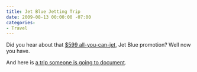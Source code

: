 ```yaml
---
title: Jet Blue Jetting Trip
date: 2009-08-13 00:00:00 -07:00
categories:
- Travel
---
```


<p>Did you hear about that <a href="http://www.jetblue.com/deals/all-you-can-jet/?intcmp=HPHero1Eng_All-You-Can-JetPass">$599 all-you-can-jet</a>, Jet Blue promotion? Well now you have.</p>

<p>And here is <a href="http://www.everlater.com/andrew/jet-blue-jetting-trip">a trip someone is going to document</a>.</p>
